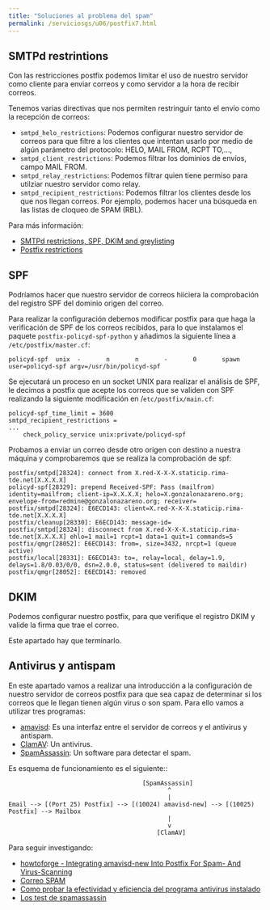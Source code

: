 ```yaml
---
title: "Soluciones al problema del spam"
permalink: /serviciosgs/u06/postfix7.html
---
```


## SMTPd restrintions

Con las restricciones postfix podemos limitar el uso de nuestro servidor como cliente para enviar correos y como servidor a la hora de recibir correos. 

Tenemos varias directivas que nos permiten restringuir tanto el envío como la recepción de correos:

* `smtpd_helo_restrictions`: Podemos configurar nuestro servidor de correos para que filtre a los clientes que intentan usarlo por medio de algún parámetro del protocolo: HELO, MAIL FROM, RCPT TO,..., 
* `smtpd_client_restrictions`: Podemos filtrar los dominios de envíos, campo MAIL FROM.
* `smtpd_relay_restrictions`: Podemos filtrar quien tiene permiso para utilziar nuestro servidor como relay.
* `smtpd_recipient_restrictions`: Podemos filtrar los clientes desde los que nos llegan correos. Por ejemplo, podemos hacer una búsqueda en las listas de cloqueo de SPAM (RBL).

Para más información:

* [SMTPd restrictions, SPF, DKIM and greylisting ](https://workaround.org/ispmail/wheezy/smtpd-restrictions-spf-dkim-and-greylisting)
* [Postfix restrictions](https://wiki.centos.org/HowTos/postfix_restrictions)


## SPF

Podríamos hacer que nuestro servidor de correos hiiciera la comprobación del registro SPF del dominio origen del correo.

Para realizar la configuración debemos modificar postfix para que haga la verificación de SPF de los correos recibidos, para lo que instalamos el paquete `postfix-policyd-spf-python` y añadimos la siguiente línea a `/etc/postfix/master.cf`:

    policyd-spf  unix  -       n       n       -       0       spawn     user=policyd-spf argv=/usr/bin/policyd-spf

Se ejecutará un proceso en un socket UNIX para realizar el análisis de SPF, le decimos a postfix que acepte los correos que se validen con SPF realizando la siguiente modificación en /`etc/postfix/main.cf`:
	
    policyd-spf_time_limit = 3600
    smtpd_recipient_restrictions =
    ...
        check_policy_service unix:private/policyd-spf

Probamos a enviar un correo desde otro origen con destino a nuestra máquina y comprobaremos que se realiza la comprobación de spf:

    postfix/smtpd[28324]: connect from X.red-X-X-X.staticip.rima-tde.net[X.X.X.X]
    policyd-spf[28329]: prepend Received-SPF: Pass (mailfrom) identity=mailfrom; client-ip=X.X.X.X; helo=X.gonzalonazareno.org; envelope-from=redmine@gonzalonazareno.org; receiver= 
    postfix/smtpd[28324]: E6ECD143: client=X.red-X-X-X.staticip.rima-tde.net[X.X.X.X]
    postfix/cleanup[28330]: E6ECD143: message-id=
    postfix/smtpd[28324]: disconnect from X.red-X-X-X.staticip.rima-tde.net[X.X.X.X] ehlo=1 mail=1 rcpt=1 data=1 quit=1 commands=5
    postfix/qmgr[28052]: E6ECD143: from=, size=3432, nrcpt=1 (queue active)
    postfix/local[28331]: E6ECD143: to=, relay=local, delay=1.9, delays=1.8/0.03/0/0, dsn=2.0.0, status=sent (delivered to maildir)
    postfix/qmgr[28052]: E6ECD143: removed


## DKIM

Podemos configurar nuestro postfix, para que verifique el registro DKIM y valide la firma que trae el correo.

Este apartado hay que terminarlo.

## Antivirus y antispam

En este apartado vamos a realizar una introducción a la configuración de nuestro servidor de correos postfix para que sea capaz de determinar si los correos que le llegan tienen algún virus o son spam. Para ello vamos a utilizar tres programas:

* [amavisd](https://www.ijs.si/software/amavisd/): Es una interfaz entre el servidor de correos y el antivirus y antispam.
* [ClamAV](https://www.clamav.net/): Un antivirus.
* [SpamAssassin](http://spamassassin.apache.org/): Un software para detectar el spam.

Es esquema de funcionamiento es el siguiente::

                                         [SpamAssassin]
	                                            ^
	                                            |
	Email --> [(Port 25) Postfix] --> [(10024) amavisd-new] --> [(10025) Postfix] --> Mailbox
	                                            |
	                                            v
	                                         [ClamAV]
Para seguir investigando:

* [howtoforge - Integrating amavisd-new Into Postfix For Spam- And Virus-Scanning](https://www.howtoforge.com/amavisd_postfix_debian_ubuntu_p2)
* [Correo SPAM](http://spamassassin.apache.org/gtube/gtube.txt)
* [Como probar la efectividad y eficiencia del programa antivirus instalado](https://norfipc.com/virus/probar-antivirus.html)
* [Los test de spamassassin](https://spamassassin.apache.org/old/tests_3_3_x.html)
